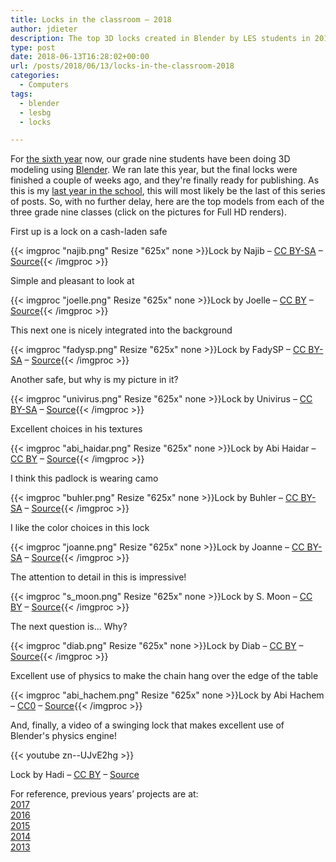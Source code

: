 ```yaml
---
title: Locks in the classroom – 2018
author: jdieter
description: The top 3D locks created in Blender by LES students in 2018
type: post
date: 2018-06-13T16:28:02+00:00
url: /posts/2018/06/13/locks-in-the-classroom-2018
categories:
  - Computers
tags:
  - blender
  - lesbg
  - locks

---
```

For [the sixth year][1] now, our grade nine students have been doing 3D modeling using [Blender][2]. We ran late this year, but the final locks were finished a couple of weeks ago, and they're finally ready for publishing. As this is my [last year in the school][5], this will most likely be the last of this series of posts. So, with no further delay, here are the top models from each of the three grade nine classes (click on the pictures for Full HD renders).

First up is a lock on a cash-laden safe

{{< imgproc "najib.png" Resize "625x" none >}}Lock by Najib &#8211; <a href="http://creativecommons.org/licenses/by-sa/4.0/">CC BY-SA</a> &#8211; <a href="najib.blend">Source</a>{{< /imgproc >}}
&nbsp;

Simple and pleasant to look at

{{< imgproc "joelle.png" Resize "625x" none >}}Lock by Joelle &#8211; <a href="http://creativecommons.org/licenses/by/4.0/">CC BY</a> &#8211; <a href="joelle.blend">Source</a>{{< /imgproc >}}
&nbsp;

This next one is nicely integrated into the background

{{< imgproc "fadysp.png" Resize "625x" none >}}Lock by FadySP &#8211; <a href="http://creativecommons.org/licenses/by-sa/4.0/">CC BY-SA</a> &#8211; <a href="fadysp.blend">Source</a>{{< /imgproc >}}
&nbsp;

Another safe, but why is my picture in it?

{{< imgproc "univirus.png" Resize "625x" none >}}Lock by Univirus &#8211; <a href="http://creativecommons.org/licenses/by-sa/4.0/">CC BY-SA</a> &#8211; <a href="univirus.blend">Source</a>{{< /imgproc >}}
&nbsp;

Excellent choices in his textures

{{< imgproc "abi_haidar.png" Resize "625x" none >}}Lock by Abi Haidar &#8211; <a href="http://creativecommons.org/licenses/by/4.0/">CC BY</a> &#8211; <a href="abi_haidar.blend">Source</a>{{< /imgproc >}}
&nbsp;

I think this padlock is wearing camo

{{< imgproc "buhler.png" Resize "625x" none >}}Lock by Buhler &#8211; <a href="http://creativecommons.org/licenses/by-sa/4.0/">CC BY-SA</a> &#8211; <a href="buhler.blend">Source</a>{{< /imgproc >}}
&nbsp;

I like the color choices in this lock

{{< imgproc "joanne.png" Resize "625x" none >}}Lock by Joanne &#8211; <a href="http://creativecommons.org/licenses/by-sa/4.0/">CC BY-SA</a> &#8211; <a href="joanne.blend">Source</a>{{< /imgproc >}}
&nbsp;

The attention to detail in this is impressive!

{{< imgproc "s_moon.png" Resize "625x" none >}}Lock by S. Moon &#8211; <a href="http://creativecommons.org/licenses/by/4.0/">CC BY</a> &#8211; <a href="s_moon.blend">Source</a>{{< /imgproc >}}
&nbsp;

The next question is... Why?

{{< imgproc "diab.png" Resize "625x" none >}}Lock by Diab &#8211; <a href="http://creativecommons.org/licenses/by/4.0/">CC BY</a> &#8211; <a href="diab.blend">Source</a>{{< /imgproc >}}
&nbsp;

Excellent use of physics to make the chain hang over the edge of the table

{{< imgproc "abi_hachem.png" Resize "625x" none >}}Lock by Abi Hachem &#8211; <a href="http://creativecommons.org/publicdomain/zero/1.0/">CC0</a> &#8211; <a href="abi_hachem.blend">Source</a>{{< /imgproc >}}
&nbsp;

And, finally, a video of a swinging lock that makes excellent use of Blender's physics engine!

{{< youtube zn--UJvE2hg >}}

Lock by Hadi &#8211; [CC BY][3] &#8211; [Source][4]

<div id="links">
  For reference, previous years&#8217; projects are at:<br /> <a href="/posts/2017/05/31/locks-in-the-classroom-2017">2017</a><br /> <a href="/posts/2016/03/31/locks-in-the-classroom-2016">2016</a><br /> <a href="/posts/2015/03/31/locks-in-the-classroom-2015">2015</a><br /> <a href="/posts/2014/03/31/locks-in-the-classroom-2014">2014</a><br /> <a href="/posts/2013/03/21/locks-in-the-classroom">2013</a>
</div>

 [1]: #links
 [2]: http://www.blender.org/
 [3]: http://creativecommons.org/licenses/by/4.0/
 [4]: hadi.blend
 [5]: /posts/2017/10/31/changes-ahead/
